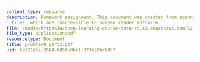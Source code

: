 ```yaml
---
content_type: resource
description: Homework assignment. This document was created from scanned original
  files, which are inaccessible to screen reader software.
file: /media/https%3A/open-learning-course-data-rc.s3.amazonaws.com/22-314j-structural-mechanics-in-nuclear-power-technology-fall-2006/6dd21d5e3564685f06e1373428bc6457_problem8_part2.pdf
file_type: application/pdf
resourcetype: Document
title: problem8_part2.pdf
uid: 6dd21d5e-3564-685f-06e1-373428bc6457
---
```

